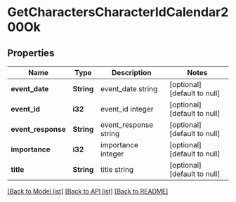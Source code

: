 # GetCharactersCharacterIdCalendar200Ok

## Properties
Name | Type | Description | Notes
------------ | ------------- | ------------- | -------------
**event_date** | **String** | event_date string | [optional] [default to null]
**event_id** | **i32** | event_id integer | [optional] [default to null]
**event_response** | **String** | event_response string | [optional] [default to null]
**importance** | **i32** | importance integer | [optional] [default to null]
**title** | **String** | title string | [optional] [default to null]

[[Back to Model list]](../README.md#documentation-for-models) [[Back to API list]](../README.md#documentation-for-api-endpoints) [[Back to README]](../README.md)


